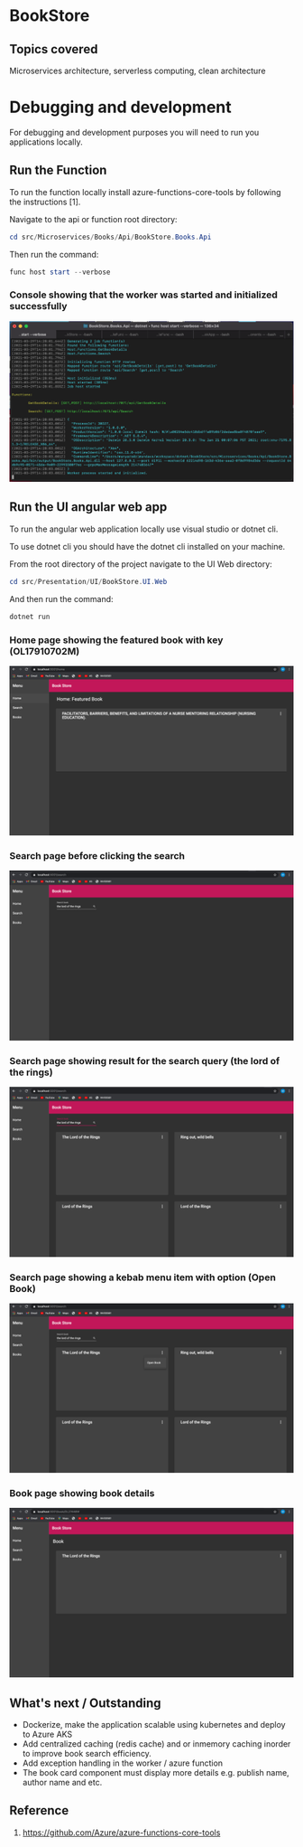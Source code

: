 # BookStore

## Topics covered
Microservices architecture, serverless computing, clean architecture

# Debugging and development
For debugging and development purposes you will need to run you applications locally.

## Run the Function
To run the function locally install azure-functions-core-tools by following the instructions [1]. 

Navigate to the api or function root directory:

```powershell
cd src/Microservices/Books/Api/BookStore.Books.Api
```

Then run the command:

```powershell
func host start --verbose
```
### Console showing that the worker was started and initialized successfully
![](https://github.com/mandavamunya/BookStore/blob/main/images/worker_started_initialized.png)

## Run the UI angular web app
To run the angular web application locally use visual studio or dotnet cli.

To use dotnet cli you should have the dotnet cli installed on your machine.

From the root directory of the project navigate to the UI Web directory:

```powershell
cd src/Presentation/UI/BookStore.UI.Web
```

And then run the command:

```powershell
dotnet run
```

### Home page showing the featured book with key (OL17910702M)
![](https://github.com/mandavamunya/BookStore/blob/main/images/screen1.png)


### Search page before clicking the search 
![](https://github.com/mandavamunya/BookStore/blob/main/images/screen2_0.png)

### Search page showing result for the search query (the lord of the rings)
![](https://github.com/mandavamunya/BookStore/blob/main/images/screen2_1.png)

### Search page showing a kebab menu item with option (Open Book)
![](https://github.com/mandavamunya/BookStore/blob/main/images/screen3.png)

### Book page showing book details
![](https://github.com/mandavamunya/BookStore/blob/main/images/screen4.png)


## What's next / Outstanding
- Dockerize, make the application scalable using kubernetes and deploy to Azure AKS
- Add centralized caching (redis cache) and or inmemory caching inorder to improve book search efficiency.
- Add exception handling in the worker / azure function
- The book card component must display more details e.g. publish name, author name and etc.

## Reference
1. https://github.com/Azure/azure-functions-core-tools